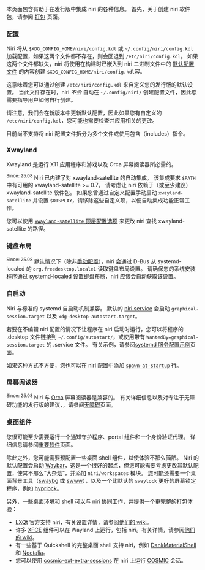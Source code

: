 本页面包含有助于在发行版中集成 niri 的各种信息。
首先，关于创建 niri 软件包，请参阅 [打包](./Packaging-niri.md) 页面。

### 配置

Niri 将从 `$XDG_CONFIG_HOME/niri/config.kdl` 或 `~/.config/niri/config.kdl` 加载配置，如果这两个文件都不存在，则会回退到 `/etc/niri/config.kdl`。
如果这两个文件都缺失，niri 将使用在构建时已嵌入到 niri 二进制文件中的 [默认配置文件](https://github.com/YaLTeR/niri/blob/main/resources/default-config.kdl) 的内容创建 `$XDG_CONFIG_HOME/niri/config.kdl`容。

这意味着您可以通过创建 `/etc/niri/config.kdl` 来自定义您的发行版的默认设置。
当此文件存在时，niri *不会* 自动在 `~/.config/niri/` 创建配置文件，因此您需要指导用户如何自行创建。

请注意，我们会在新版本中更新默认配置，因此如果您有自定义的 `/etc/niri/config.kdl`，您可能也需要检查并应用相关的更改。

目前尚不支持将 niri 配置文件拆分为多个文件或使用包含（includes）指令。

### Xwayland

Xwayland 是运行 X11 应用程序和游戏以及 Orca 屏幕阅读器所必需的。

<sup>Since: 25.08</sup>  Niri 已内建了对 [xwayland-satellite](https://github.com/Supreeeme/xwayland-satellite) 的自动集成。
该集成要求 `$PATH` 中有可用的 xwayland-satellite >= 0.7。
请考虑让 niri 依赖于（或至少建议）xwayland-satellite 软件包。
如果您曾通过自定义配置手动启动 `xwayland-satellite` 并设置 `$DISPLAY`，请移除这些自定义项，以便自动集成功能正常工作。

您可以使用 [`xwayland-satellite` 顶层配置选项](./Configuration:-Miscellaneous.md#xwayland-satellite) 来更改 niri 查找 xwayland-satellite 的路径。

### 键盘布局

<sup>Since: 25.08</sup> 默认情况下（除非[手动配置](./Configuration:-Input.md#layout)），niri 会通过 D-Bus 从 systemd-localed 的 `org.freedesktop.locale1` 读取键盘布局设置。
请确保您的系统安装程序通过 systemd-localed 设置键盘布局，niri 应该会自动获取该设置。

### 自启动

Niri 与标准的 systemd 自启动机制兼容。
默认的 [niri.service](https://github.com/YaLTeR/niri/blob/main/resources/niri.service) 会启动 `graphical-session.target` 以及 `xdg-desktop-autostart.target`。

若要在不编辑 niri 配置的情况下让程序在 niri 启动时运行，您可以将程序的 .desktop 文件链接到 `~/.config/autostart/`，或使用带有 `WantedBy=graphical-session.target` 的 .service 文件。
有关示例，请参阅[systemd 服务配置示例](./Example-systemd-Setup.md)页面。

如果这种方式不方便，您也可以在 niri 配置中添加 [`spawn-at-startup`](./Configuration:-Miscellaneous.md#spawn-at-startup) 行。

### 屏幕阅读器

<sup>Since: 25.08</sup> Niri 与 [Orca](https://orca.gnome.org) 屏幕阅读器是兼容的。
有关详细信息以及对专注于无障碍功能的发行版的建议，，请参阅[无障碍](./Accessibility.md)页面。

### 桌面组件

您很可能至少需要运行一个通知守护程序、portal 组件和一个身份验证代理。
详细信息请参阅[重要软件](./Important-Software.md)页面。

除此之外，您可能需要预配置一些桌面 shell 组件，以使体验不那么简陋。
Niri 的默认配置会启动 [Waybar](https://github.com/Alexays/Waybar)，这是一个很好的起点，但您可能需要考虑更改其默认配置，使其不那么“大杂烩”，并添加 `niri/workspaces` 模块。
您可能还需要一个桌面背景工具（[swaybg](https://github.com/swaywm/swaybg) 或 [swww](https://github.com/LGFae/swww)），以及一个比默认的 `swaylock` 更好的屏幕锁定程序，例如 [hyprlock](https://github.com/hyprwm/hyprlock/)。

另外，一些桌面环境和 shell 可以与 niri 协同工作，并提供一个更完整的打包体验：

- [LXQt](https://lxqt-project.org/) 官方支持 niri，有关设置详情，请参阅[他们的 wiki](https://github.com/lxqt/lxqt/wiki/ConfigWaylandSettings#general)。
- 许多 [XFCE](https://www.xfce.org/) 组件可以在 Wayland 上运行，包括 niri。有关详情，请参阅[他们的 wiki](https://wiki.xfce.org/releng/wayland_roadmap#component_specific_status)。
- 有一些基于 Quickshell 的完整桌面 shell 支持 niri，例如 [DankMaterialShell](https://github.com/AvengeMedia/DankMaterialShell) 和 [Noctalia](https://github.com/noctalia-dev/noctalia-shell)。
- 您可以使用 [cosmic-ext-extra-sessions](https://github.com/Drakulix/cosmic-ext-extra-sessions) 在 niri 上运行 [COSMIC](https://system76.com/cosmic/) 会话。
